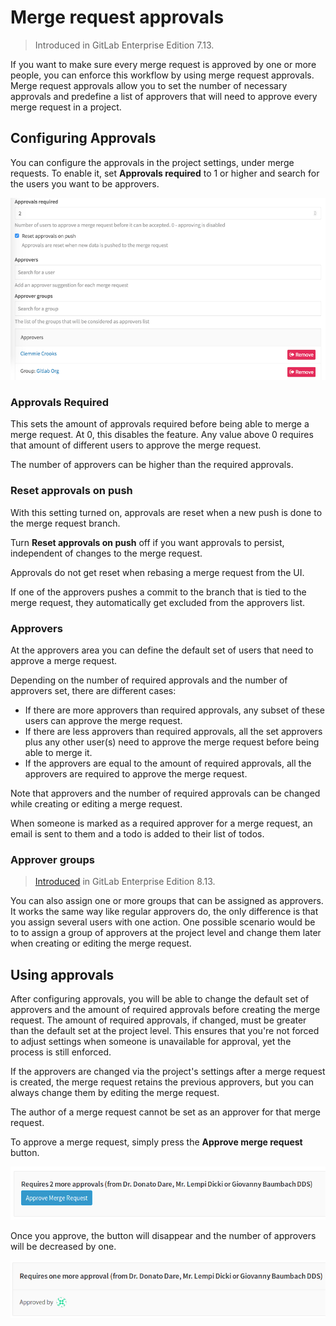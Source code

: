 # Merge request approvals

> Introduced in GitLab Enterprise Edition 7.13.

If you want to make sure every merge request is approved by one or more
people, you can enforce this workflow by using merge request approvals.
Merge request approvals allow you to set the number of necessary approvals
and predefine a list of approvers that will need to approve every
merge request in a project.

## Configuring Approvals

You can configure the approvals in the project settings, under merge requests.
To enable it, set **Approvals required** to 1 or higher and search for the
users you want to be approvers.

![Merge Request Approvals in Project Settings](img/approvals_settings.png)

### Approvals Required

This sets the amount of approvals required before being able to merge a merge request.
At 0, this disables the feature. Any value above 0 requires that amount of different
users to approve the merge request.

The number of approvers can be higher than the required approvals.

### Reset approvals on push

With this setting turned on, approvals are reset when a new push
is done to the merge request branch.

Turn **Reset approvals on push** off if you want approvals to persist,
independent of changes to the merge request.

Approvals do not get reset when rebasing a merge request from the UI.

If one of the approvers pushes a commit to the branch that is tied to the
merge request, they automatically get excluded from the approvers list.

### Approvers

At the approvers area you can define the default set of users that need to
approve a merge request.

Depending on the number of required approvals and the number of approvers set,
there are different cases:

- If there are more approvers than required approvals, any subset of these users
  can approve the merge request.
- If there are less approvers than required approvals, all the set approvers plus
  any other user(s) need to approve the merge request before being able to merge it.
- If the approvers are equal to the amount of required approvals, all the
  approvers are required to approve the merge request.

Note that approvers and the number of required approvals can be changed while
creating or editing a merge request.

When someone is marked as a required approver for a merge request, an email is
sent to them and a todo is added to their list of todos.

### Approver groups

> [Introduced][ee-743] in GitLab Enterprise Edition 8.13.

You can also assign one or more groups that can be assigned as approvers. It
works the same way like regular approvers do, the only difference is that you
assign several users with one action. One possible scenario would be to to assign
a group of approvers at the project level and change them later when creating
or editing the merge request.

## Using approvals

After configuring approvals, you will be able to change the default set of
approvers and the amount of required approvals before creating the merge request.
The amount of required approvals, if changed, must be greater than the default
set at the project level. This ensures that you're not forced to adjust settings
when someone is unavailable for approval, yet the process is still enforced.

If the approvers are changed via the project's settings after a merge request
is created, the merge request retains the previous approvers, but you can always
change them by editing the merge request.

The author of a merge request cannot be set as an approver for that merge
request.

To approve a merge request, simply press the **Approve merge request** button.

![Merge request approval](img/approvals_mr.png)

Once you approve, the button will disappear and the number of approvers
will be decreased by one.

![Merge request approval](img/approvals_mr_approved.png)

[ee-743]: https://gitlab.com/gitlab-org/gitlab-ee/merge_requests/743
